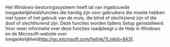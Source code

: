 <Token xmlns:xlink="http://www.w3.org/1999/xlink">Het Windows-besturingssysteem heeft tal van ingebouwde toegankelijkheidsfuncties die handig zijn voor gebruikers die moeite hebben met typen of het gebruik van de muis, die blind of slechtziend zijn of die doof of slechthorend zijn. Deze functies worden tijdens Setup geïnstalleerd. Voor meer informatie over deze functies raadpleegt u de Help in Windows en de <externalLink xmlns="http://ddue.schemas.microsoft.com/authoring/2003/5"><linkText>Microsoft-website over toegankelijkheid</linkText><linkUri>http://go.microsoft.com/fwlink/?LinkId=8431</linkUri></externalLink>.</Token>

<!--HONumber=May16_HO1-->


